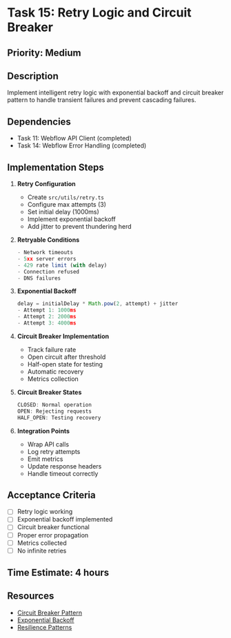 # Task 15: Retry Logic and Circuit Breaker

## Priority: Medium

## Description
Implement intelligent retry logic with exponential backoff and circuit breaker pattern to handle transient failures and prevent cascading failures.

## Dependencies
- Task 11: Webflow API Client (completed)
- Task 14: Webflow Error Handling (completed)

## Implementation Steps

1. **Retry Configuration**
   - Create `src/utils/retry.ts`
   - Configure max attempts (3)
   - Set initial delay (1000ms)
   - Implement exponential backoff
   - Add jitter to prevent thundering herd

2. **Retryable Conditions**
   ```typescript
   - Network timeouts
   - 5xx server errors
   - 429 rate limit (with delay)
   - Connection refused
   - DNS failures
   ```

3. **Exponential Backoff**
   ```typescript
   delay = initialDelay * Math.pow(2, attempt) + jitter
   - Attempt 1: 1000ms
   - Attempt 2: 2000ms
   - Attempt 3: 4000ms
   ```

4. **Circuit Breaker Implementation**
   - Track failure rate
   - Open circuit after threshold
   - Half-open state for testing
   - Automatic recovery
   - Metrics collection

5. **Circuit Breaker States**
   ```typescript
   CLOSED: Normal operation
   OPEN: Rejecting requests
   HALF_OPEN: Testing recovery
   ```

6. **Integration Points**
   - Wrap API calls
   - Log retry attempts
   - Emit metrics
   - Update response headers
   - Handle timeout correctly

## Acceptance Criteria
- [ ] Retry logic working
- [ ] Exponential backoff implemented
- [ ] Circuit breaker functional
- [ ] Proper error propagation
- [ ] Metrics collected
- [ ] No infinite retries

## Time Estimate: 4 hours

## Resources
- [Circuit Breaker Pattern](https://martinfowler.com/bliki/CircuitBreaker.html)
- [Exponential Backoff](https://aws.amazon.com/blogs/architecture/exponential-backoff-and-jitter/)
- [Resilience Patterns](https://docs.microsoft.com/en-us/azure/architecture/patterns/category/resiliency)